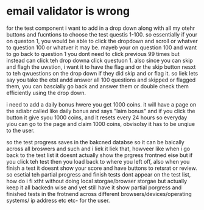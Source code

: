 # email validator is wrong

for the test component i want to add in a drop down along with all my otehr buttons and fucntions to choose the test questis 1-100. so essentially if your on queston 1, you would be able to click the dropdown and scroll or whatver to question 100 or whatver it may be. mayeb your on question 100 and want to go back to question 1 you dont need to click previous 99 times but instead can click teh drop downa click questuon 1. also since you can skip and flagh the uwstion, i want it to have the flag and or the skip button nesxt to teh qwuestions on the drop down if they did skip and or flag it. so liek lets say you take the etst andd answer all 100 questions and skipped or flagged them, you can bascially go back and answer them or double check them efficiently using the drop down.

i need to add a daily bonus hwere you get 1000 coins. it will have a page on the sdiabr called like daily bonus and says "laim bonus" and if you click the button it give syou 1000 coins, and it resets every 24 hours so everyday yiou can go to the page and claim 1000 coins, obvisolsy it has to be unqiue to the user.

so the test progress saves in the bakcned databse so it can be baically across all broswers and such and i liek it liek that, howveer like when i go back to the test list it doesnt actually show the prgress frontned eise but if you click teh test then you load back to where you left off, also when you finish a test it doesnt show your score and have buttons to retsrat or review. so esetial teh partial progress and finish tests dont appear on the test list, how do i fi xtht without doing local storgae/browser storgae but actually keep it all backedn wise and yet still have it show partial porgress and finished tests in the frotnend across different browsers/devices/operating systems/ ip address etc etc- for the user.
